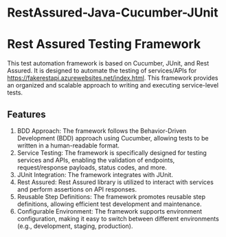 # RestAssured-Java-Cucumber-JUnit

# **Rest Assured Testing Framework**
This test automation framework is based on Cucumber, JUnit, and Rest Assured. It is designed to automate the testing of services/APIs for https://fakerestapi.azurewebsites.net/index.html. This framework provides an organized and scalable approach to writing and executing service-level tests.

## Features
1. BDD Approach: The framework follows the Behavior-Driven Development (BDD) approach using Cucumber, allowing tests to be written in a human-readable format.
2. Service Testing: The framework is specifically designed for testing services and APIs, enabling the validation of endpoints, request/response payloads, status codes, and more.
3. JUnit Integration: The framework integrates with JUnit. 
4. Rest Assured: Rest Assured library is utilized to interact with services and perform assertions on API responses.
5. Reusable Step Definitions: The framework promotes reusable step definitions, allowing efficient test development and maintenance.
6. Configurable Environment: The framework supports environment configuration, making it easy to switch between different environments (e.g., development, staging, production).
